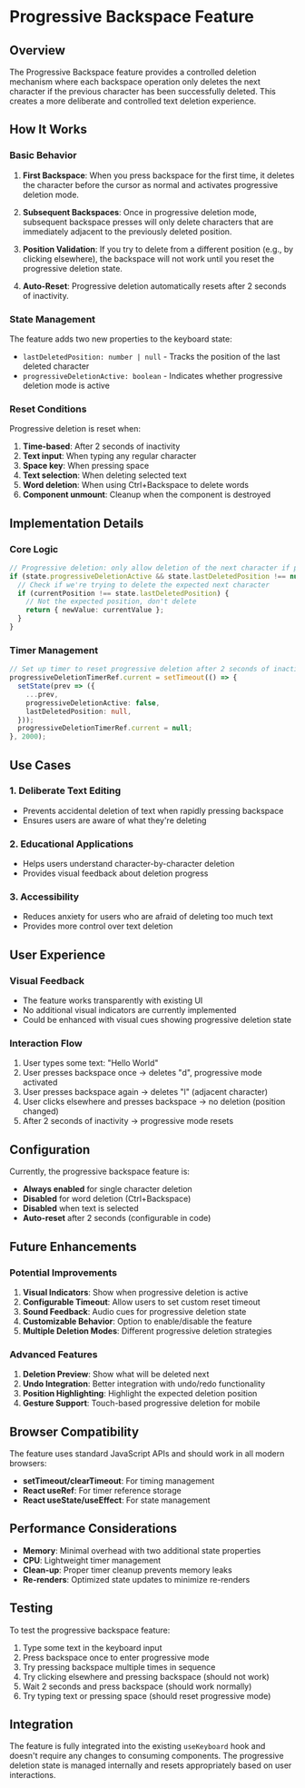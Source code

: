 # Progressive Backspace Feature

## Overview

The Progressive Backspace feature provides a controlled deletion mechanism where each backspace operation only deletes the next character if the previous character has been successfully deleted. This creates a more deliberate and controlled text deletion experience.

## How It Works

### Basic Behavior

1. **First Backspace**: When you press backspace for the first time, it deletes the character before the cursor as normal and activates progressive deletion mode.

2. **Subsequent Backspaces**: Once in progressive deletion mode, subsequent backspace presses will only delete characters that are immediately adjacent to the previously deleted position.

3. **Position Validation**: If you try to delete from a different position (e.g., by clicking elsewhere), the backspace will not work until you reset the progressive deletion state.

4. **Auto-Reset**: Progressive deletion automatically resets after 2 seconds of inactivity.

### State Management

The feature adds two new properties to the keyboard state:

- `lastDeletedPosition: number | null` - Tracks the position of the last deleted character
- `progressiveDeletionActive: boolean` - Indicates whether progressive deletion mode is active

### Reset Conditions

Progressive deletion is reset when:

1. **Time-based**: After 2 seconds of inactivity
2. **Text input**: When typing any regular character
3. **Space key**: When pressing space
4. **Text selection**: When deleting selected text
5. **Word deletion**: When using Ctrl+Backspace to delete words
6. **Component unmount**: Cleanup when the component is destroyed

## Implementation Details

### Core Logic

```typescript
// Progressive deletion: only allow deletion of the next character if previous was deleted
if (state.progressiveDeletionActive && state.lastDeletedPosition !== null) {
  // Check if we're trying to delete the expected next character
  if (currentPosition !== state.lastDeletedPosition) {
    // Not the expected position, don't delete
    return { newValue: currentValue };
  }
}
```

### Timer Management

```typescript
// Set up timer to reset progressive deletion after 2 seconds of inactivity
progressiveDeletionTimerRef.current = setTimeout(() => {
  setState(prev => ({
    ...prev,
    progressiveDeletionActive: false,
    lastDeletedPosition: null,
  }));
  progressiveDeletionTimerRef.current = null;
}, 2000);
```

## Use Cases

### 1. Deliberate Text Editing
- Prevents accidental deletion of text when rapidly pressing backspace
- Ensures users are aware of what they're deleting

### 2. Educational Applications
- Helps users understand character-by-character deletion
- Provides visual feedback about deletion progress

### 3. Accessibility
- Reduces anxiety for users who are afraid of deleting too much text
- Provides more control over text deletion

## User Experience

### Visual Feedback
- The feature works transparently with existing UI
- No additional visual indicators are currently implemented
- Could be enhanced with visual cues showing progressive deletion state

### Interaction Flow
1. User types some text: "Hello World"
2. User presses backspace once → deletes "d", progressive mode activated
3. User presses backspace again → deletes "l" (adjacent character)
4. User clicks elsewhere and presses backspace → no deletion (position changed)
5. After 2 seconds of inactivity → progressive mode resets

## Configuration

Currently, the progressive backspace feature is:
- **Always enabled** for single character deletion
- **Disabled** for word deletion (Ctrl+Backspace)
- **Disabled** when text is selected
- **Auto-reset** after 2 seconds (configurable in code)

## Future Enhancements

### Potential Improvements
1. **Visual Indicators**: Show when progressive deletion is active
2. **Configurable Timeout**: Allow users to set custom reset timeout
3. **Sound Feedback**: Audio cues for progressive deletion state
4. **Customizable Behavior**: Option to enable/disable the feature
5. **Multiple Deletion Modes**: Different progressive deletion strategies

### Advanced Features
1. **Deletion Preview**: Show what will be deleted next
2. **Undo Integration**: Better integration with undo/redo functionality
3. **Position Highlighting**: Highlight the expected deletion position
4. **Gesture Support**: Touch-based progressive deletion for mobile

## Browser Compatibility

The feature uses standard JavaScript APIs and should work in all modern browsers:
- **setTimeout/clearTimeout**: For timing management
- **React useRef**: For timer reference storage
- **React useState/useEffect**: For state management

## Performance Considerations

- **Memory**: Minimal overhead with two additional state properties
- **CPU**: Lightweight timer management
- **Clean-up**: Proper timer cleanup prevents memory leaks
- **Re-renders**: Optimized state updates to minimize re-renders

## Testing

To test the progressive backspace feature:

1. Type some text in the keyboard input
2. Press backspace once to enter progressive mode
3. Try pressing backspace multiple times in sequence
4. Try clicking elsewhere and pressing backspace (should not work)
5. Wait 2 seconds and press backspace (should work normally)
6. Try typing text or pressing space (should reset progressive mode)

## Integration

The feature is fully integrated into the existing `useKeyboard` hook and doesn't require any changes to consuming components. The progressive deletion state is managed internally and resets appropriately based on user interactions.
